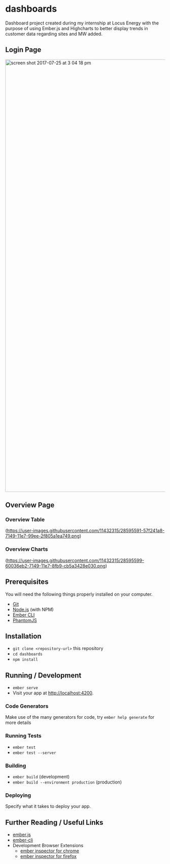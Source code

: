 # dashboards

Dashboard project created during my internship at Locus Energy with the purpose of using Ember.js and Highcharts to better display trends in customer data regarding sites and MW added.

## Login Page

<img width="1358" alt="screen shot 2017-07-25 at 3 04 18 pm" src="https://user-images.githubusercontent.com/11432315/28595900-e2bf7282-714a-11e7-9944-c970a2d51c18.png">

## Overview Page

### Overview Table
(https://user-images.githubusercontent.com/11432315/28595591-57f241a8-7149-11e7-99ee-2f805a1ea749.png)


### Overview Charts
(https://user-images.githubusercontent.com/11432315/28595599-60036eb2-7149-11e7-8fb9-cb5a3428e030.png)


## Prerequisites

You will need the following things properly installed on your computer.

* [Git](https://git-scm.com/)
* [Node.js](https://nodejs.org/) (with NPM)
* [Ember CLI](https://ember-cli.com/)
* [PhantomJS](http://phantomjs.org/)

## Installation

* `git clone <repository-url>` this repository
* `cd dashboards`
* `npm install`

## Running / Development

* `ember serve`
* Visit your app at [http://localhost:4200](http://localhost:4200).

### Code Generators

Make use of the many generators for code, try `ember help generate` for more details

### Running Tests

* `ember test`
* `ember test --server`

### Building

* `ember build` (development)
* `ember build --environment production` (production)

### Deploying

Specify what it takes to deploy your app.

## Further Reading / Useful Links

* [ember.js](http://emberjs.com/)
* [ember-cli](https://ember-cli.com/)
* Development Browser Extensions
  * [ember inspector for chrome](https://chrome.google.com/webstore/detail/ember-inspector/bmdblncegkenkacieihfhpjfppoconhi)
  * [ember inspector for firefox](https://addons.mozilla.org/en-US/firefox/addon/ember-inspector/)

